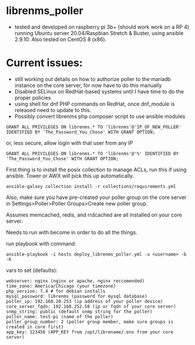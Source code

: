 # librenms_poller

- tested and developed on raspberry pi 3b+ (should work work on a RP 4) running Ubuntu server 20.04/Raspbian Stretch & Buster, using ansible 2.9.10. Also tested on CentOS 8 (x86).

# Current issues:

- still working out details on how to authorize poller to the mariadb instance on the core server, for now have to do this manually
- Disabled SELinux on RedHat-based systems until I have time to do the proper policies
- using shell for dnf PHP commands on RedHat, once dnf_module is released need to update to this.
- Possibly convert librenms php composer script to use ansible modules

```
GRANT ALL PRIVILEGES ON librenms.* TO 'librenms'@'IP_OF_NEW_POLLER' IDENTIFIED BY 'The_Password_You_Chose' WITH GRANT OPTION;
```

or, less secure, allow login with that user from any IP

```
GRANT ALL PRIVILEGES ON librenms.* TO 'librenms'@'%' IDENTIFIED BY 'The_Password_You_Chose' WITH GRANT OPTION;
```

First thing is to install the posix collection to manage ACLs, run this if using ansible. Tower or AWX will pick this up automatically.

```
ansible-galaxy collection install -r collections/requirements.yml
```

Also, make sure you have pre-created your poller group on the core server in Settings>Poller>Poller Groups>Create new poller group.

Assumes memcached, redis, and rrdcached are all installed on your core server.

Needs to run with become in order to do all the things.

run playbook with command:

```
ansible-playbook -i hosts deploy_librenms_poller.yml -u <username> -b -K
```

vars to set (defaults):

```
webserver: nginx (nginx or apache, nginx reccomended)
time_zone: America/Chicago (your timezone)
php_version: 7.4 # for debian installs
mysql_password: librenms (password for mysql database)
poller_ip: 192.168.20.253 (ip address of your poller device)
core_server_fqdn: 192.168.252.58 (ip or fqdn of your core server)
snmp_string: public (default snmp string for the poller)
poller_name: test-pi (name of the poller)
poller_group_number: 2 (poller group member, make sure groups is created in core first)
app_key: 123456 (APP_KEY from /opt/librename/.env from your core server)
```
